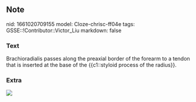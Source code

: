 ## Note
nid: 1661020709155
model: Cloze-chrisc-ff04e
tags: GSSE::!Contributor::Victor_Liu
markdown: false

### Text
Brachioradialis passes along the preaxial border of the forearm to a tendon that is inserted at the base of the {{c1::styloid process of the radius}}.

### Extra
<img src= 
"v4cjWb9YRtBJX2uCql7Sg_G2szyLxpqm_M._brachioradialis_1__1_.png">

